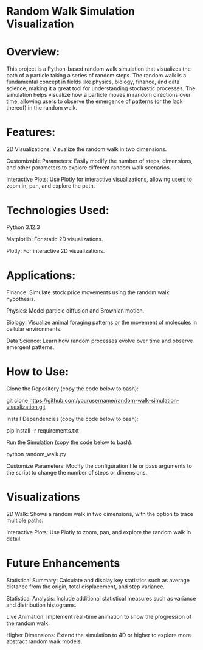 # Random Walk Simulation Visualization


# Overview:
This project is a Python-based random walk simulation that visualizes the path of a particle taking a series of random steps. The random walk is a fundamental concept in fields like physics, biology, finance, and data science, making it a great tool for understanding stochastic processes. The simulation helps visualize how a particle moves in random directions over time, allowing users to observe the emergence of patterns (or the lack thereof) in the random walk.

# Features:
2D Visualizations: Visualize the random walk in two dimensions.

Customizable Parameters: Easily modify the number of steps, dimensions, and other parameters to explore different random walk scenarios.

Interactive Plots: Use Plotly for interactive visualizations, allowing users to zoom in, pan, and explore the path.

# Technologies Used:
Python 3.12.3

Matplotlib: For static 2D visualizations.

Plotly: For interactive 2D visualizations.

# Applications:
Finance: Simulate stock price movements using the random walk hypothesis.

Physics: Model particle diffusion and Brownian motion.

Biology: Visualize animal foraging patterns or the movement of molecules in cellular environments.

Data Science: Learn how random processes evolve over time and observe emergent patterns.

# How to Use:
Clone the Repository (copy the code below to bash):

git clone https://github.com/yourusername/random-walk-simulation-visualization.git

Install Dependencies (copy the code below to bash):

pip install -r requirements.txt

Run the Simulation (copy the code below to bash):

python random_walk.py

Customize Parameters: Modify the configuration file or pass arguments to the script to change the number of steps or dimensions.

# Visualizations
2D Walk: Shows a random walk in two dimensions, with the option to trace multiple paths.

Interactive Plots: Use Plotly to zoom, pan, and explore the random walk in detail.

# Future Enhancements
Statistical Summary: Calculate and display key statistics such as average distance from the origin, total displacement, and step variance.

Statistical Analysis: Include additional statistical measures such as variance and distribution histograms.

Live Animation: Implement real-time animation to show the progression of the random walk.

Higher Dimensions: Extend the simulation to 4D or higher to explore more abstract random walk models.
